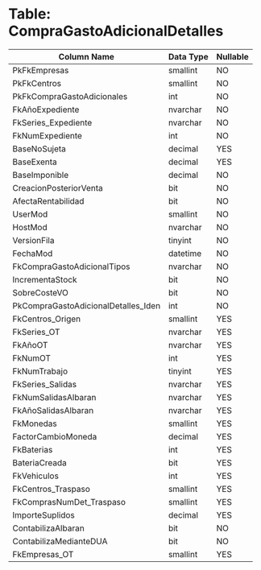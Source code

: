 # Table: CompraGastoAdicionalDetalles

| Column Name | Data Type | Nullable |
|-------------|-----------|----------|
| PkFkEmpresas | smallint | NO |
| PkFkCentros | smallint | NO |
| PkFkCompraGastoAdicionales | int | NO |
| FkAñoExpediente | nvarchar | NO |
| FkSeries_Expediente | nvarchar | NO |
| FkNumExpediente | int | NO |
| BaseNoSujeta | decimal | YES |
| BaseExenta | decimal | YES |
| BaseImponible | decimal | NO |
| CreacionPosteriorVenta | bit | NO |
| AfectaRentabilidad | bit | NO |
| UserMod | smallint | NO |
| HostMod | nvarchar | NO |
| VersionFila | tinyint | NO |
| FechaMod | datetime | NO |
| FkCompraGastoAdicionalTipos | nvarchar | NO |
| IncrementaStock | bit | NO |
| SobreCosteVO | bit | NO |
| PkCompraGastoAdicionalDetalles_Iden | int | NO |
| FkCentros_Origen | smallint | YES |
| FkSeries_OT | nvarchar | YES |
| FkAñoOT | nvarchar | YES |
| FkNumOT | int | YES |
| FkNumTrabajo | tinyint | YES |
| FkSeries_Salidas | nvarchar | YES |
| FkNumSalidasAlbaran | nvarchar | YES |
| FkAñoSalidasAlbaran | nvarchar | YES |
| FkMonedas | smallint | YES |
| FactorCambioMoneda | decimal | YES |
| FkBaterias | int | YES |
| BateriaCreada | bit | YES |
| FkVehiculos | int | YES |
| FkCentros_Traspaso | smallint | YES |
| FkComprasNumDet_Traspaso | smallint | YES |
| ImporteSuplidos | decimal | YES |
| ContabilizaAlbaran | bit | NO |
| ContabilizaMedianteDUA | bit | NO |
| FkEmpresas_OT | smallint | YES |
